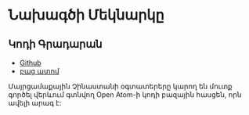 # Նախագծի Մեկնարկը

## Կոդի Գրադարան

* [Github](https://github.com/3TiSite)
* [բաց ատոմ](https://atomgit.com/orgs/3ti)

Մայրցամաքային Չինաստանի օգտատերերը կարող են մուտք գործել վերևում գտնվող Open Atom-ի կոդի բազային հասցեն, որն ավելի արագ է:
